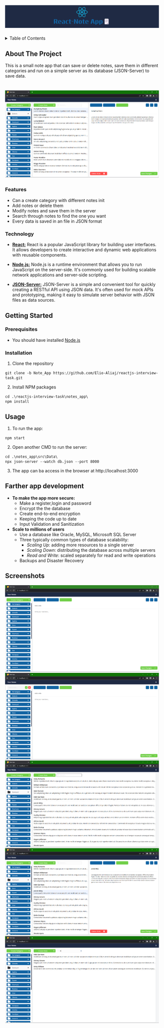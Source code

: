 # ![Banner](./notes_app/assets/Banner.png)

<!-- TABLE OF CONTENTS -->
<details>
  <summary>Table of Contents</summary>
  <ol>
    <li>
      <a href="#about-the-project">About The Project</a>
      <ul>
        <li><a href="#features">Features</a></li>
        <li><a href="#technology">Technology<a></li>
      </ul>
    </li>
    <li>
      <a href="#getting-started">Getting Started</a>
      <ul>
        <li><a href="#prerequisites">Prerequisites</a></li>
        <li><a href="#installation">Installation</a></li>
      </ul>
    </li>
    <li><a href="#usage">Usage</a></li>
    <li><a href="#farther-app-development">Farther app development</li>
    <li><a href="#screenshots">Screenshots</a></li>
  </ol>
</details>

## About The Project

This is a small note app that can save or delete notes, save them in different categories and run on a simple server as its database (JSON-Server) to save data.

# ![A screenshot of the app ](./notes_app/assets/Note_APP.png)

### Features

- Can a create category with different notes init
- Add notes or delete them
- Modify notes and save them in the server
- Search through notes to find the one you want
- Every data is saved in an file in JSON format

### Technology

- **[React:](https://react.dev/)** React is a popular JavaScript library for building user interfaces. It allows developers to create interactive and dynamic web applications with reusable components.

- **[Node.js:](https://nodejs.org/en)** Node.js is a runtime environment that allows you to run JavaScript on the server-side. It's commonly used for building scalable network applications and server-side scripting.

- **[JSON-Server:](https://www.npmjs.com/package/json-server)** JSON-Server is a simple and convenient tool for quickly creating a RESTful API using JSON data. It's often used for mock APIs and prototyping, making it easy to simulate server behavior with JSON files as data sources.

## Getting Started

### Prerequisites

- You should have installed [Node.js](https://nodejs.org/en)

### Installation

1. Clone the repository

```shell
git clone -b Note_App https://github.com/Elio-Aliaj/reactjs-interview-task.git
```

2. Install NPM packages

```shell
cd .\reactjs-interview-task\notes_app\
npm install
```

## Usage

1. To run the app:

```shell
npm start
```

2. Open another CMD to run the server:

```shell
cd .\notes_app\src\Data\
npx json-server --watch db.json --port 8000
```

3. The app can ba access in the browser at http://localhost:3000

## Farther app development

- **To make the app more secure:**
  - Make a register,login and password
  - Encrypt the the database
  - Create end-to-end encryption
  - Keeping the code up to date
  - Input Validation and Sanitization
- **Scale to millions of users**
  - Use a database like Oracle, MySQL, Microsoft SQL Server
  - Three typically common types of database scalability:
    - _Scaling Up_: adding more resources to a single server
    - _Scaling Down_: distributing the database across multiple servers
    - _Read and Write_: scaled separately for read and write operations
  - Backups and Disaster Recovery

## Screenshots

<img src="./notes_app/assets/Default.png">
<img src="./notes_app/assets/Create_category.png">
<img src="./notes_app/assets/Note_open.png">
<img src="./notes_app/assets/Note_Selected.png">
<img src="./notes_app/assets/Search.png">
